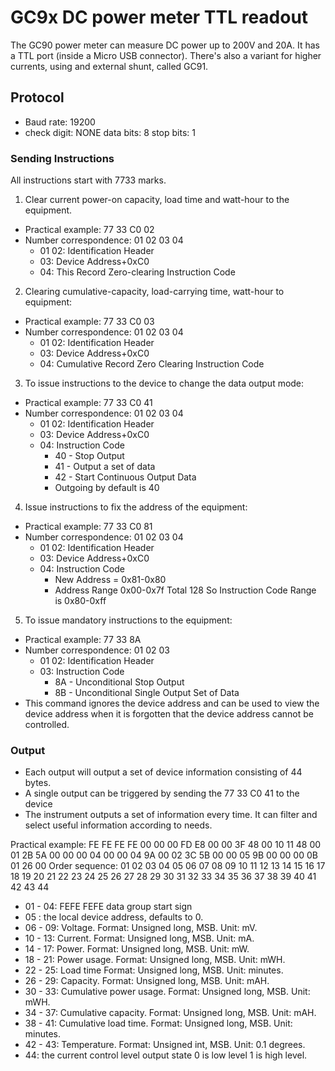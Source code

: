 # GC9x DC power meter TTL readout

The GC90 power meter can measure DC power up to 200V and 20A. It has a TTL port (inside a Micro USB connector). There's also a variant for higher currents, using and external shunt, called GC91.

## Protocol
* Baud rate: 19200
* check digit: NONE data bits: 8 stop bits: 1

### Sending Instructions
All instructions start with 7733 marks.
1. Clear current power-on capacity, load time and watt-hour to the equipment.
  * Practical example: 77 33 C0 02
  * Number correspondence: 01 02 03 04
    * 01 02: Identification Header
    * 03: Device Address+0xC0
    * 04: This Record Zero-clearing Instruction Code
2. Clearing cumulative-capacity, load-carrying time, watt-hour to equipment:
  * Practical example: 77 33 C0 03
  * Number correspondence: 01 02 03 04
    * 01 02: Identification Header
    * 03: Device Address+0xC0
    * 04: Cumulative Record Zero Clearing Instruction Code
3. To issue instructions to the device to change the data output mode:
  * Practical example: 77 33 C0 41
  * Number correspondence: 01 02 03 04
    * 01 02: Identification Header
    * 03: Device Address+0xC0
    * 04: Instruction Code
      * 40 - Stop Output
      * 41 - Output a set of data
      * 42 - Start Continuous Output Data
      * Outgoing by default is 40
4. Issue instructions to fix the address of the equipment:
  * Practical example: 77 33 C0 81
  * Number correspondence: 01 02 03 04
    * 01 02: Identification Header
    * 03: Device Address+0xC0
    * 04: Instruction Code
      * New Address = 0x81-0x80
      * Address Range 0x00-0x7f Total 128 So Instruction Code Range is 0x80-0xff
5. To issue mandatory instructions to the equipment:
  * Practical example: 77 33 8A
  * Number correspondence: 01 02 03
    * 01 02: Identification Header
    * 03: Instruction Code
      * 8A - Unconditional Stop Output
      * 8B - Unconditional Single Output Set of Data
  * This command ignores the device address and can be used to view the device address when it is forgotten that the device address cannot be controlled.
### Output
* Each output will output a set of device information consisting of 44 bytes.
* A single output can be triggered by sending the 77 33 C0 41 to the device
* The instrument outputs a set of information every time. It can filter and select useful information according to needs.

Practical example: FE FE FE FE 00 00 00 FD E8 00 00 3F 48 00 10 11 48 00 01 2B 5A 00 00 00 04 00 00
                               04 9A 00 02 3C 5B 00 00 05 9B 00 00 00 0B 01 26 00
Order sequence: 01 02 03 04 05 06 07 08 09 10 11 12 13 14 15 16 17 18 19 20 21 22 23 24 25 26 27 28 29 30 31 32 33 34 35 36 37 38 39 40 41 42 43 44
* 01 - 04: FEFE FEFE data group start sign
* 05 : the local device address, defaults to 0.
* 06 - 09: Voltage. Format: Unsigned long, MSB. Unit: mV.
* 10 - 13: Current. Format: Unsigned long, MSB. Unit: mA.
* 14 - 17: Power. Format: Unsigned long, MSB. Unit: mW.
* 18 - 21: Power usage. Format: Unsigned long, MSB. Unit: mWH.
* 22 - 25: Load time Format: Unsigned long, MSB. Unit: minutes.
* 26 - 29: Capacity. Format: Unsigned long, MSB. Unit: mAH.
* 30 - 33: Cumulative power usage. Format: Unsigned long, MSB. Unit: mWH.
* 34 - 37: Cumulative capacity. Format: Unsigned long, MSB. Unit: mAH.
* 38 - 41: Cumulative load time. Format: Unsigned long, MSB. Unit: minutes.
* 42 - 43: Temperature. Format: Unsigned int, MSB. Unit: 0.1 degrees.
* 44: the current control level output state 0 is low level 1 is high level.
